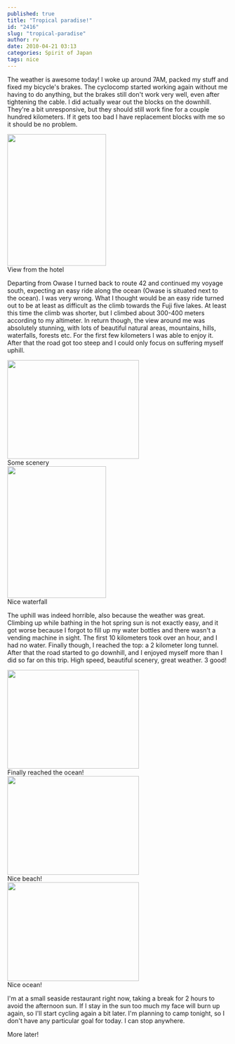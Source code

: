 ```yaml
---
published: true
title: "Tropical paradise!"
id: "2416"
slug: "tropical-paradise"
author: rv
date: 2010-04-21 03:13
categories: Spirit of Japan
tags: nice
---
```

The weather is awesome today! I woke up around 7AM, packed my stuff and fixed my bicycle's brakes. The cyclocomp started working again without me having to do anything, but the brakes still don't work very well, even after tightening the cable. I did actually wear out the blocks on the downhill. They're a bit unresponsive, but they should still work fine for a couple hundred kilometers. If it gets too bad I have replacement blocks with me so it should be no problem.

<div class="caption">
<a href="https://s3.amazonaws.com/cfwblog/uploads/2010/04/img_1961.jpg"><img class="size-medium wp-image-2417" title="IMG_1961" src="https://s3.amazonaws.com/cfwblog/uploads/2010/04/img_1961.jpg?w=225" alt="" width="225" height="300" /></a>
<div class="caption-text">View from the hotel</div>
</div>

Departing from Owase I turned back to route 42 and continued my voyage south, expecting an easy ride along the ocean (Owase is situated next to the ocean). I was very wrong. What I thought would be an easy ride turned out to be at least as difficult as the climb towards the Fuji five lakes. At least this time the climb was shorter, but I climbed about 300-400 meters according to my altimeter. In return though, the view around me was absolutely stunning, with lots of beautiful natural areas, mountains, hills, waterfalls, forests etc. For the first few kilometers I was able to enjoy it. After that the road got too steep and I could only focus on suffering myself uphill.

<div class="caption">
<a href="https://s3.amazonaws.com/cfwblog/uploads/2010/04/img_1973.jpg"><img class="size-medium wp-image-2418" title="IMG_1973" src="https://s3.amazonaws.com/cfwblog/uploads/2010/04/img_1973.jpg?w=300" alt="" width="300" height="225" /></a>
<div class="caption-text">Some scenery</div>
</div>

<div class="caption">
<a href="https://s3.amazonaws.com/cfwblog/uploads/2010/04/img_1974.jpg"><img class="size-medium wp-image-2419" title="IMG_1974" src="https://s3.amazonaws.com/cfwblog/uploads/2010/04/img_1974.jpg?w=225" alt="" width="225" height="300" /></a>
<div class="caption-text">Nice waterfall</div>
</div>

The uphill was indeed horrible, also because the weather was great. Climbing up while bathing in the hot spring sun is not exactly easy, and it got worse because I forgot to fill up my water bottles and there wasn't a vending machine in sight. The first 10 kilometers took over an hour, and I had no water. Finally though, I reached the top: a 2 kilometer long tunnel. After that the road started to go downhill, and I enjoyed myself more than I did so far on this trip. High speed, beautiful scenery, great weather. 3 good!

<div class="caption">
<a href="https://s3.amazonaws.com/cfwblog/uploads/2010/04/img_1989.jpg"><img class="size-medium wp-image-2420" title="IMG_1989" src="https://s3.amazonaws.com/cfwblog/uploads/2010/04/img_1989.jpg?w=300" alt="" width="300" height="225" /></a>
<div class="caption-text">Finally reached the ocean!</div>
</div>

<div class="caption">
<a href="https://s3.amazonaws.com/cfwblog/uploads/2010/04/img_1997.jpg"><img class="size-medium wp-image-2421" title="IMG_1997" src="https://s3.amazonaws.com/cfwblog/uploads/2010/04/img_1997.jpg?w=300" alt="" width="300" height="225" /></a>
<div class="caption-text">Nice beach!</div>
</div>

<div class="caption">
<a href="https://s3.amazonaws.com/cfwblog/uploads/2010/04/img_2001.jpg"><img class="size-medium wp-image-2422" title="IMG_2001" src="https://s3.amazonaws.com/cfwblog/uploads/2010/04/img_2001.jpg?w=300" alt="" width="300" height="225" /></a>
<div class="caption-text">Nice ocean!</div>
</div>

I'm at a small seaside restaurant right now, taking a break for 2 hours to avoid the afternoon sun. If I stay in the sun too much my face will burn up again, so I'll start cycling again a bit later. I'm planning to camp tonight, so I don't have any particular goal for today. I can stop anywhere.

More later!